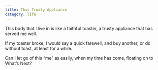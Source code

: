 ```yaml
---
title: This Trusty Appliance
category: life
---
```


This body that I live in
is like a faithful toaster,
a trusty appliance
that has served me well.

If my toaster broke,
I would say a quick farewell,
and buy another,
or do without toast,
at least for a while.

Can I let go of this “me”
as easily,
when my time has come,
floating on
to What’s Next?
